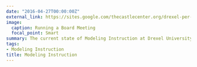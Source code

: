 ```yaml
---
date: "2016-04-27T00:00:00Z"
external_link: https://sites.google.com/thecastlecenter.org/drexel-per-network-public/projects/modeling-instruction
image: 
  caption: Running a Board Meeting
  focal_point: Smart
summary: The current state of Modeling Instruction at Drexel University.
tags:
- Modeling Instruction
title: Modeling Instruction
---
```

